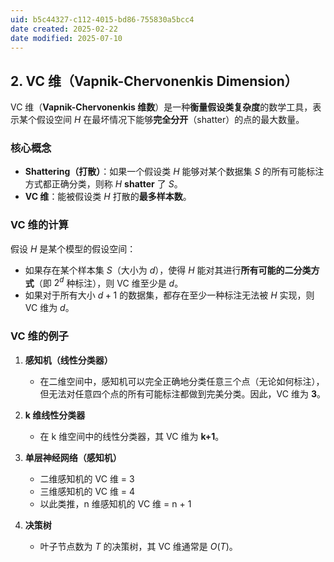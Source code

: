 ```yaml
---
uid: b5c44327-c112-4015-bd86-755830a5bcc4
date created: 2025-02-22
date modified: 2025-07-10
---
```



## **2. VC 维（Vapnik-Chervonenkis Dimension）**

VC 维（**Vapnik-Chervonenkis 维数**）是一种**衡量假设类复杂度**的数学工具，表示某个假设空间 $H$ 在最坏情况下能够**完全分开**（shatter）的点的最大数量。

### **核心概念**
- **Shattering（打散）**：如果一个假设类 $H$ 能够对某个数据集 $S$ 的所有可能标注方式都正确分类，则称 $H$ **shatter** 了 $S$。
- **VC 维**：能被假设类 $H$ 打散的**最多样本数**。

### **VC 维的计算**

假设 $H$ 是某个模型的假设空间：

- 如果存在某个样本集 $S$（大小为 $d$），使得 $H$ 能对其进行**所有可能的二分类方式**（即 $2^d$ 种标注），则 VC 维至少是 $d$。
- 如果对于所有大小 $d+1$ 的数据集，都存在至少一种标注无法被 $H$ 实现，则 VC 维为 $d$。

### **VC 维的例子**
1. **感知机（线性分类器）**
   - 在二维空间中，感知机可以完全正确地分类任意三个点（无论如何标注），但无法对任意四个点的所有可能标注都做到完美分类。因此，VC 维为 **3**。
   
2. **k 维线性分类器**
   - 在 k 维空间中的线性分类器，其 VC 维为 **k+1**。

3. **单层神经网络（感知机）**
   - 二维感知机的 VC 维 = 3
   - 三维感知机的 VC 维 = 4
   - 以此类推，n 维感知机的 VC 维 = n + 1

4. **决策树**
   - 叶子节点数为 $T$ 的决策树，其 VC 维通常是 $O(T)$。
